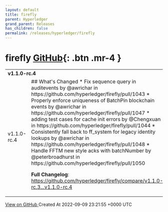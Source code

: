 ```yaml
---
layout: default
title: firefly
parent: Hyperledger
grand_parent: Releases
has_children: false
permalink: /releases/hyperledger/firefly
---
```


# firefly <span class="fs-3 right-align">[GitHub](https://github.com/hyperledger/firefly){: .btn .mr-4 }</span>


<div>
    <table>
        <tr>
            <td colspan="2">
                <b>
                    v1.1.0-rc.4
                </b>
            </td>
        </tr>
        <tr>
            <td>
                <span class="chip">
                    v1.1.0-rc.4
                </span>
            </td>
            <td>
                ## What's Changed
* Fix sequence query in auditevents by @awrichar in https://github.com/hyperledger/firefly/pull/1043
* Properly enforce uniqueness of BatchPin blockchain events by @awrichar in https://github.com/hyperledger/firefly/pull/1047
* adding test cases for cache init errors by @Chengxuan in https://github.com/hyperledger/firefly/pull/1044
* Consistently fall back to ff_system for legacy identity lookups by @awrichar in https://github.com/hyperledger/firefly/pull/1048
* Handle FFTM new style acks with batchNumber by @peterbroadhurst in https://github.com/hyperledger/firefly/pull/1050


**Full Changelog**: https://github.com/hyperledger/firefly/compare/v1.1.0-rc.3...v1.1.0-rc.4
            </td>
        </tr>
    </table>
    <a href="https://github.com/hyperledger/firefly/releases/tag/v1.1.0-rc.4" class=".btn">
        View on GitHub
    </a>
    <span class="right-align">
        Created At 2022-09-09 23:21:55 +0000 UTC
    </span>
</div>

